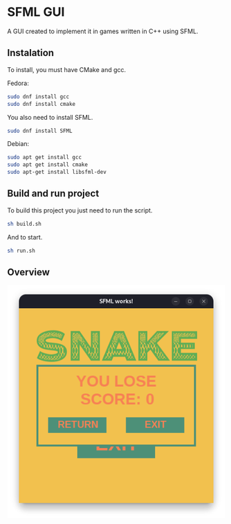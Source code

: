 # SFML GUI

A GUI created to implement it in games written in C++ using SFML.

## Instalation

To install, you must have CMake and gcc.

Fedora:

```bash
sudo dnf install gcc
sudo dnf install cmake
```
You also need to install SFML.

```bash
sudo dnf install SFML
```

Debian:
```bash
sudo apt get install gcc
sudo apt get install cmake
sudo apt-get install libsfml-dev
```


## Build and run project

To build this project you just need to run the script.

```bash
sh build.sh
```

And to start.

```bash
sh run.sh
```

## Overview


![Alt snake](assets/Screenshot_GUI.png)

